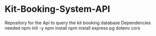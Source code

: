 # Kit-Booking-System-API
Repository for the Api to query the kit booking database
Dependencies needed
npm init -y
npm install npm install express pg dotenv cors